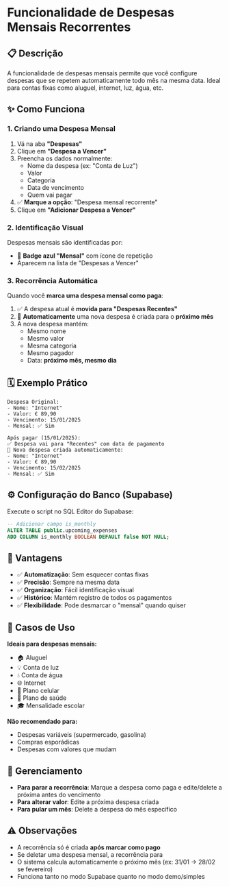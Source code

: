 # Funcionalidade de Despesas Mensais Recorrentes

## 📋 **Descrição**

A funcionalidade de despesas mensais permite que você configure despesas que se repetem automaticamente todo mês na mesma data. Ideal para contas fixas como aluguel, internet, luz, água, etc.

## ✨ **Como Funciona**

### **1. Criando uma Despesa Mensal**

1. Vá na aba **"Despesas"**
2. Clique em **"Despesa a Vencer"** 
3. Preencha os dados normalmente:
   - Nome da despesa (ex: "Conta de Luz")
   - Valor
   - Categoria
   - Data de vencimento
   - Quem vai pagar
4. ✅ **Marque a opção**: "Despesa mensal recorrente"
5. Clique em **"Adicionar Despesa a Vencer"**

### **2. Identificação Visual**

Despesas mensais são identificadas por:
- 🔄 **Badge azul "Mensal"** com ícone de repetição
- Aparecem na lista de "Despesas a Vencer"

### **3. Recorrência Automática**

Quando você **marca uma despesa mensal como paga**:

1. ✅ A despesa atual é **movida para "Despesas Recentes"**
2. 🔄 **Automaticamente** uma nova despesa é criada para o **próximo mês**
3. A nova despesa mantém:
   - Mesmo nome
   - Mesmo valor
   - Mesma categoria
   - Mesmo pagador
   - Data: **próximo mês, mesmo dia**

## 🗓️ **Exemplo Prático**

```
Despesa Original:
- Nome: "Internet"
- Valor: € 89,90
- Vencimento: 15/01/2025
- Mensal: ✅ Sim

Após pagar (15/01/2025):
✅ Despesa vai para "Recentes" com data de pagamento
🔄 Nova despesa criada automaticamente:
- Nome: "Internet" 
- Valor: € 89,90
- Vencimento: 15/02/2025
- Mensal: ✅ Sim
```

## ⚙️ **Configuração do Banco (Supabase)**

Execute o script no SQL Editor do Supabase:

```sql
-- Adicionar campo is_monthly
ALTER TABLE public.upcoming_expenses 
ADD COLUMN is_monthly BOOLEAN DEFAULT false NOT NULL;
```

## 🎯 **Vantagens**

- ✅ **Automatização**: Sem esquecer contas fixas
- ✅ **Precisão**: Sempre na mesma data
- ✅ **Organização**: Fácil identificação visual
- ✅ **Histórico**: Mantém registro de todos os pagamentos
- ✅ **Flexibilidade**: Pode desmarcar o "mensal" quando quiser

## 📝 **Casos de Uso**

**Ideais para despesas mensais:**
- 🏠 Aluguel
- 💡 Conta de luz
- 💧 Conta de água
- 🌐 Internet
- 📱 Plano celular
- 🏥 Plano de saúde
- 🎓 Mensalidade escolar

**Não recomendado para:**
- Despesas variáveis (supermercado, gasolina)
- Compras esporádicas
- Despesas com valores que mudam

## 🔧 **Gerenciamento**

- **Para parar a recorrência**: Marque a despesa como paga e edite/delete a próxima antes do vencimento
- **Para alterar valor**: Edite a próxima despesa criada
- **Para pular um mês**: Delete a despesa do mês específico

## ⚠️ **Observações**

- A recorrência só é criada **após marcar como pago**
- Se deletar uma despesa mensal, a recorrência para
- O sistema calcula automaticamente o próximo mês (ex: 31/01 → 28/02 se fevereiro)
- Funciona tanto no modo Supabase quanto no modo demo/simples 